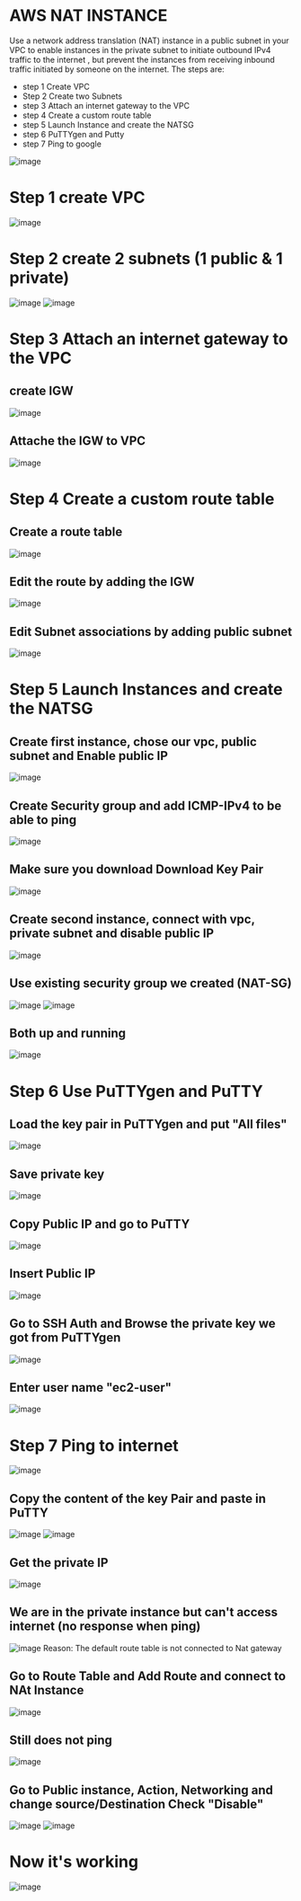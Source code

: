 # AWS NAT INSTANCE
Use a network address translation (NAT) instance in a public subnet in your VPC to enable instances in the private subnet to initiate 
outbound IPv4 traffic to the internet , but prevent the instances from receiving inbound traffic initiated by someone on the internet.
The steps are:
* step 1 Create VPC
* Step 2 Create two Subnets
* step 3 Attach an internet gateway to the VPC
* step 4 Create a custom route table
* step 5 Launch Instance and create the NATSG
* step 6 PuTTYgen and Putty
* step 7 Ping to google

![image](https://user-images.githubusercontent.com/61830624/86799702-85187a00-c072-11ea-87ba-102f1a0eba44.png)

# Step 1 create VPC
![image](https://user-images.githubusercontent.com/61830624/86818232-67eda680-c086-11ea-8831-428d3cff1d58.png)

# Step 2 create 2 subnets (1 public & 1 private)
![image](https://user-images.githubusercontent.com/61830624/86818640-e8aca280-c086-11ea-8990-d20e796ed777.png)
![image](https://user-images.githubusercontent.com/61830624/86818900-3e814a80-c087-11ea-8a86-7c9fde9af16d.png)

# Step 3 Attach an internet gateway to the VPC
## create IGW
![image](https://user-images.githubusercontent.com/61830624/86819209-9e77f100-c087-11ea-9b00-e50eb44f69f0.png)
## Attache the IGW to VPC
![image](https://user-images.githubusercontent.com/61830624/86819334-c9fadb80-c087-11ea-9e74-42ce85314983.png)

# Step 4 Create a custom route table
## Create a route table
![image](https://user-images.githubusercontent.com/61830624/86819525-0f1f0d80-c088-11ea-9ea6-31b1361dbe70.png)
## Edit the route by adding the IGW
![image](https://user-images.githubusercontent.com/61830624/86819742-5efdd480-c088-11ea-9158-2e86bab0a498.png)
## Edit Subnet associations by adding public subnet
![image](https://user-images.githubusercontent.com/61830624/86819980-b2702280-c088-11ea-8a04-43d0a0a76eb7.png)

# Step 5 Launch Instances and create the NATSG
## Create first instance, chose our vpc, public subnet and Enable public IP
![image](https://user-images.githubusercontent.com/61830624/86820442-5d80dc00-c089-11ea-874f-231ef69af6d0.png)

## Create Security group and add ICMP-IPv4 to be able to ping
![image](https://user-images.githubusercontent.com/61830624/86820950-0e877680-c08a-11ea-90b4-adaf0b46fea4.png)
## Make sure you download **Download Key Pair**
![image](https://user-images.githubusercontent.com/61830624/86821470-bb61f380-c08a-11ea-87b6-ce6121e1d51d.png)

## Create second instance, connect with vpc, private subnet and disable public IP
![image](https://user-images.githubusercontent.com/61830624/86821732-07149d00-c08b-11ea-8156-31bd3811b8ba.png)

## Use existing security group we created (NAT-SG)
![image](https://user-images.githubusercontent.com/61830624/86822215-9f128680-c08b-11ea-89c0-7e69c4bdeab8.png)
![image](https://user-images.githubusercontent.com/61830624/86822481-f9abe280-c08b-11ea-9453-4346a1fd1a76.png)

## Both up and running 
![image](https://user-images.githubusercontent.com/61830624/86823238-e6e5dd80-c08c-11ea-8118-18e9b9e5d1a8.png)

# Step 6 Use PuTTYgen and PuTTY
## Load the key pair in PuTTYgen and put "All files"
![image](https://user-images.githubusercontent.com/61830624/86824557-940d2580-c08e-11ea-903c-d6200d9cf785.png)
## Save private key
![image](https://user-images.githubusercontent.com/61830624/86824256-2f51cb00-c08e-11ea-9207-4328318642e0.png)

## Copy Public IP and go to PuTTY
![image](https://user-images.githubusercontent.com/61830624/86825060-3cbb8500-c08f-11ea-8789-23cbc555903b.png)
## Insert Public IP 
![image](https://user-images.githubusercontent.com/61830624/86825293-7a201280-c08f-11ea-9951-178fbda91ebf.png)
## Go to SSH Auth and Browse the private key we got from PuTTYgen
![image](https://user-images.githubusercontent.com/61830624/86825670-f0247980-c08f-11ea-936a-ca5aea9b0ac1.png)

## Enter user name "ec2-user"
![image](https://user-images.githubusercontent.com/61830624/86826200-b142f380-c090-11ea-90a5-4e9eddf8b542.png)

# Step 7 Ping to internet
![image](https://user-images.githubusercontent.com/61830624/86826632-4f36be00-c091-11ea-8398-1232fd5c0fea.png)
## Copy the content of the key Pair and paste in PuTTY
![image](https://user-images.githubusercontent.com/61830624/86827175-f61b5a00-c091-11ea-954b-9bc436870431.png)
![image](https://user-images.githubusercontent.com/61830624/86827703-a12c1380-c092-11ea-92c1-6cc238a5c1ff.png)

## Get the private IP
![image](https://user-images.githubusercontent.com/61830624/86828124-18fa3e00-c093-11ea-8b33-bee0033ca346.png)
## We are in the private instance but can't access internet (no response when ping)
![image](https://user-images.githubusercontent.com/61830624/86828719-e1d85c80-c093-11ea-9434-342c5a43d81c.png)
Reason: The default route table is not connected to Nat gateway
## Go to Route Table and Add Route and connect to NAt Instance
![image](https://user-images.githubusercontent.com/61830624/86829766-1993d400-c095-11ea-954e-117b4c703d63.png)
## Still does not ping
![image](https://user-images.githubusercontent.com/61830624/86829996-61b2f680-c095-11ea-946b-2d0fc5907620.png)

## Go to Public instance, Action, Networking and change source/Destination Check "Disable"
![image](https://user-images.githubusercontent.com/61830624/86830365-e43bb600-c095-11ea-8206-007794b8a924.png)
![image](https://user-images.githubusercontent.com/61830624/86830191-ae96cd00-c095-11ea-965b-5f1d100ca878.png)

# Now it's working 
![image](https://user-images.githubusercontent.com/61830624/86830689-485e7a00-c096-11ea-9b0d-b1fac2b01c0c.png)








